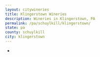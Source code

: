 ```yaml
---
layout: citywineries
title: Klingerstown Wineries
description: Wineries in Klingerstown, PA
permalink: /pa/schuylkill/klingerstown/
state: pa
county: schuylkill
city: klingerstown
---
```

-
